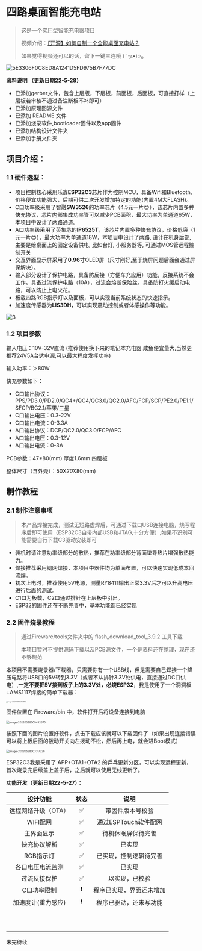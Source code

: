 # 四路桌面智能充电站

> 这是一个实用型智能充电器项目
>
> 视频介绍：[【开源】如何自制一个全能桌面充电站？](https://www.bilibili.com/video/BV1X94y1U7av/)
>
> 如果觉得视频还可以的话，留下一键三连哦 ( ˊ•̥▵•)੭₎₎

![5E3306F0C8ED8A1241D5FD975B7F77DC](https://raw.githubusercontent.com/liaozhelin/picgo/master/5E3306F0C8ED8A1241D5FD975B7F77DC.png)

**资料说明 （更新日期22-5-28）**

- 已添加gerber文件，包含上层版，下层板，前面板，后面板，可直接打样（上层板若审核不通过备注断板不补即可）
- 已添加原理图源文件
- 已添加 README 文件 
- 已添加烧录软件,bootloader固件以及app固件
- 已添加结构设计文件夹
- 已添加手册文件夹

## 项目介绍：

### 1.1 硬件选型：

- 项目控制核心采用乐鑫**ESP32C3**芯片作为控制MCU，具备Wifi和Bluetooth，价格便宜功能强大，后期可供二次开发增加特定的功能(内置4M大FLASH)。
- C口功率级采用了智融**SW3526**的功率芯片（4.5元一片😍），该芯片内置多种快充协议，芯片内部集成功率管可以减少PCB面积，最大功率为单通道65W，本项目中设计了两路通道。
- A口功率级采用了英集芯的**IP6525T**，该芯片内置多种快充协议，价格低廉（1元一片😍），最大功率为单通道18W，本项目中设计了两路, 设计在机身后部, 主要是给桌面上的固定设备供电, 比如台灯, 小服务器等, 可通过MOS管远程控制开关
- 交互界面显示屏采用了**0.96**寸OLED屏（尺寸刚好,至于烧屏问题后面会通过屏保解决）。
- 输入部分设计了保护电路，具备防反接（方便车充应用）功能，反接系统不会工作。具备过流保护电路（10A），过流会熔断保险丝。具备防打火缓启动电路，可以防止上电火花。
- 板载四路RGB指示灯以及面板，可以实现当前系统状态的快速指示。
- 加速度传感器为**LIS3DH**，可以实现震动控制或者体感操作等功能。

![3](https://raw.githubusercontent.com/liaozhelin/picgo/master/3.jpg)

### 1.2 项目参数

输入电压：10V-32V直流 (推荐使用换下来的笔记本充电器,咸鱼便宜量大,当然更推荐24V5A台达电源,可以最大程度发挥功率)

输入功率：＞80W

快充参数如下：

- C口输出协议：PPS/PD3.0/PD2.0/QC4+/QC4/QC3.0/QC2.0/AFC/FCP/SCP/PE2.0/PE1.1/SFCP/BC2.1/苹果/三星
- C口输出电压：0.3-22V
- C口输出电流：0-3.3A
- A口输出协议：DCP/QC2.0/QC3.0/FCP/AFC
- A口输出电压：0.3-12V
- A口输出电流：0-3A

PCB参数：47*80(mm) 厚度1.6mm 四层板

整体尺寸（含外壳）：50X*20X*80(mm)

## 制作教程

### 2.1 制作注意事项

> 本产品焊接完成，测试无短路虚焊后，可通过下载口USB连接电脑，烧写程序后即可使用（ESP32C3自带内部USB和JTAG,十分方便）,如果不识别可能需要自行下载C3驱动安装即可

- 装机时请注意功率级部分的散热，推荐在功率级部分背面垫导热片增强散热能力。
- 焊接推荐采用钢网焊接，本项目中器件均为单面布置，可以快速实现低成本回流焊。
- 初次上电时，推荐使用5V电源，测量RY8411输出正常3.3V后才可以升高电压进行后面的测试。
- C1口为板载，C2口通过排针在上层板中引出。
- ESP32的固件还在不断完善中，基本功能都已经实现

### 2.2 固件烧录教程

> 通过Fireware/tools文件夹中的 flash_download_tool_3.9.2 工具下载
>
> 本项目暂时不提供源码下载以及PCB源文件，一个是资料还在整理，现在还不够规范

​	本项目不需要烧录器/下载器，只需要你有一个USB线，但是需要自己焊接一个降压电路将USB口的5V转到3.3V（或者不从排针3.3V处供电，直接通过DC口供电）,**一定不要把5V接到板子上的3.3V处，必烧ESP32**，我是使用了一个洞洞板+AMS1117焊接的简单下载器：

<img src="https://raw.githubusercontent.com/liaozhelin/picgo/master/image-20220528000844883.png" alt="image-20220528000844883" style="zoom:25%;" />

固件位置在 Fireware/bin 中，软件打开后将设备连接到电脑

<img src="https://raw.githubusercontent.com/liaozhelin/picgo/master/image-20220528000432670.png" alt="image-20220528000432670" style="zoom:50%;" />

按照下面的图片设置好软件，点击下载应该就可以下载固件了（如果出现连接错误可以将上板后面的拨动开关向左拨动不松，然后再上电，就会进Boot模式）

<img src="https://raw.githubusercontent.com/liaozhelin/picgo/master/image-20220528003317226.png" alt="image-20220528003317226" style="zoom:50%;" />

ESP32C3我是采用了 APP+OTA1+OTA2 的乒乓更新分区，可以实现远程更新，首次烧录完后续盖上盖子后，之后就可以使用无线更新了。

**功能开发（更新日期22-5-27）：**

|      设计功能       | 状态 |           说明           |
| :-----------------: | :--: | :----------------------: |
| 远程网络升级（OTA） |  ✅   |     带固件版本号校验     |
|      WIFI配网       |  ✅   |   通过ESPTouch软件配网   |
|     主界面显示      |  ✅   |    待机休眠屏保待完善    |
|    快充协议解析     |  ✅   |          已实现          |
|      RGB指示灯      |  ✅   |  已实现，控制逻辑待完善  |
|  各口电压电流监测   |  ✅   |          已实现          |
|    过流反接保护     |  ✅   |      以实现，已校验      |
|     C口功率限制     |  ❗   | 程序已实现，界面还未增加 |
| 加速度计(重力感应)  |  ❗   |  程序已驱动，还未写功能  |
|                     |      |                          |
|                     |      |                          |
|                     |      |                          |
|                     |      |                          |
|                     |      |                          |
|                     |      |                          |
|                     |      |                          |
|                     |      |                          |
|                     |      |                          |
|                     |      |                          |

未完待续

